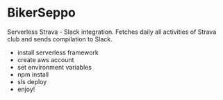 # BikerSeppo
Serverless Strava - Slack integration. Fetches daily all activities of Strava club and sends compilation to Slack.

* install serverless framework
* create aws account
* set environment variables
* npm install
* sls deploy
* enjoy!
